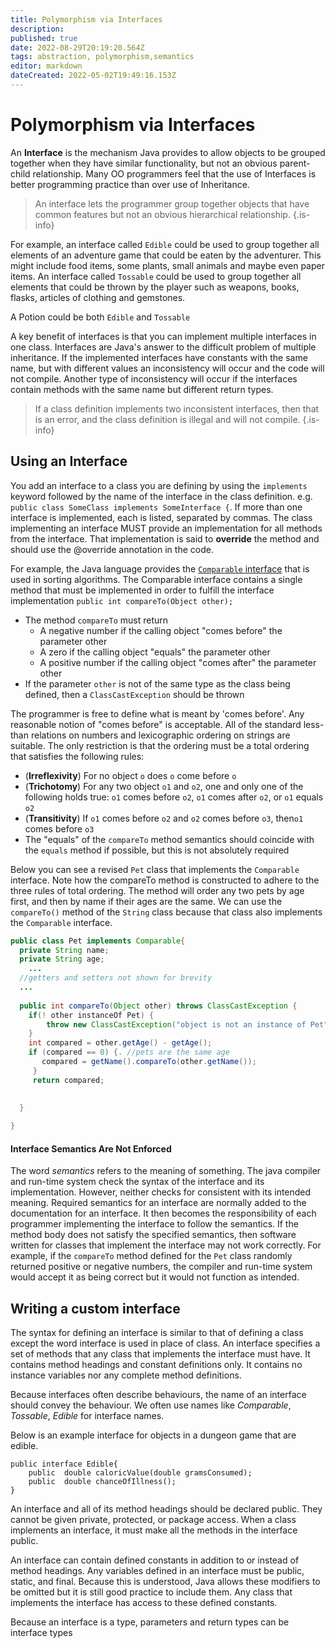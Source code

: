 ```yaml
---
title: Polymorphism via Interfaces
description: 
published: true
date: 2022-08-29T20:19:20.564Z
tags: abstraction, polymorphism,semantics
editor: markdown
dateCreated: 2022-05-02T19:49:16.153Z
---
```



# Polymorphism via Interfaces

An **Interface** is the mechanism Java provides to allow objects to be grouped together when they have similar functionality, but not an obvious parent-child relationship.  Many OO programmers feel that the use of Interfaces is better programming practice than over use of Inheritance.  

> An interface lets the programmer group together objects that have common features but not an obvious hierarchical relationship. 
{.is-info}

For example, an interface called `Edible` could be used to group together all elements of an adventure game that could be eaten by the adventurer.  This might include food items, some plants, small animals and maybe even paper items.  An interface called `Tossable` could be used to group together all elements that could be thrown by the player such as weapons, books, flasks, articles of clothing and gemstones.

A Potion could be both `Edible` and `Tossable`

A key benefit of interfaces is that you can implement multiple interfaces in one class.   Interfaces are Java's answer to the difficult problem of multiple inheritance.
If the implemented interfaces have constants with the same name, but with different values an inconsistency will occur and the code will not compile.  Another type of inconsistency will occur if the interfaces contain methods with the same name but different return types.  
> If a class definition implements two inconsistent interfaces, then that is an error, and the class definition is illegal and will not compile.
{.is-info}


## Using an Interface

You  add an interface to a class you are defining by using the `implements` keyword followed by the name of the interface in the class definition. e.g. `public class SomeClass implements SomeInterface {`.  If more than one interface is implemented, each is listed, separated by commas.  The class implementing an interface MUST provide an implementation for all methods from the interface. That implementation is said to **override** the method and should use the @override annotation in the code.

For example, the Java language provides the [`Comparable` interface](http://localhost:8000/docs/api/java.base/java/lang/Comparable.html) that is used in sorting algorithms.
The Comparable interface contains a single method that must be implemented in order to fulfill the interface implementation `public int compareTo(Object other);`
- The method `compareTo` must return
  - A negative number if the calling object "comes before" the parameter other
  - A zero if the calling object "equals" the parameter other
  - A positive number if the calling object "comes after" the parameter other
- If the parameter `other` is not of the same type as the class being defined, then a `ClassCastException` should be thrown

The programmer is free to define what is meant by 'comes before'. Any reasonable notion of "comes before" is acceptable. All of the standard less-than relations on numbers and lexicographic ordering on strings are suitable.
The only restriction is that the ordering must be a total ordering that satisfies the following rules:
  - (**Irreflexivity**) For no object `o` does `o` come before `o`
  - (**Trichotomy**) For any two object `o1` and `o2`, one and only one of the following holds true: `o1` comes before `o2`, `o1` comes after `o2`, or `o1` equals `o2`
  - (**Transitivity**) If `o1` comes before `o2` and `o2` comes before `o3`, then`o1` comes before `o3`
- The "equals" of the `compareTo` method semantics should coincide with the `equals` method if possible, but this is not absolutely required

Below you can see a revised `Pet` class that implements the `Comparable` interface. Note how the compareTo method is constructed to adhere to the three rules of total ordering. The method will order any two pets by age first, and then by name if their ages are the same.   We can use the `compareTo()` method of the `String` class because that class also implements the `Comparable` interface.

```java
public class Pet implements Comparable{
  private String name;
  private String age;
    ...
  //getters and setters not shown for brevity
  ...
  
  public int compareTo(Object other) throws ClassCastException {
  	if(! other instanceOf Pet) {
        throw new ClassCastException("object is not an instance of Pet")
    }
    int compared = other.getAge() - getAge();
    if (compared == 0) {. //pets are the same age
       compared = getName().compareTo(other.getName());
     }
     return compared;
    
  
  }

}
```
#### Interface Semantics Are Not Enforced
The word *semantics* refers to the meaning of something. 
The java compiler and run-time system check the syntax of the interface and its implementation.  However, neither checks for consistent with its intended meaning. Required semantics for an interface are normally added to the documentation for an interface.  It then becomes the responsibility of each programmer implementing the interface to follow the semantics.  If the method body does not satisfy the specified semantics, then software written for classes that implement the interface may not work correctly.   For example, if the `compareTo` method defined for the `Pet` class randomly returned positive or negative numbers, the compiler and run-time system would accept it as being correct but it would not function as intended.


## Writing a custom interface

The syntax for defining an interface is similar to that of defining a class except the word interface is used in place of class.  An interface specifies a set of methods that any class that implements the interface must have. It contains method headings and constant definitions only. It contains no instance variables nor any complete method definitions.

Because interfaces often describe behaviours, the name of an interface should convey the behaviour.  We often use names like *Comparable*, *Tossable*, *Edible* for interface names.

Below is an example interface for objects in a dungeon game that are edible.   
```
public interface Edible{
    public  double caloricValue(double gramsConsumed);
    public  double chanceOfIllness();
}
```

An interface and all of its method headings should be declared public. They cannot be given private, protected, or package access.  When a class implements an interface, it must make all the methods in the interface public.

An interface can contain defined constants in addition to or instead of method headings.  Any variables defined in an interface must be public, static, and final.  Because this is understood, Java allows these modifiers to be omitted but it is still good practice to include them. Any class that implements the interface has access to these defined constants.

Because an interface is a type, parameters and return types can be interface types





  


